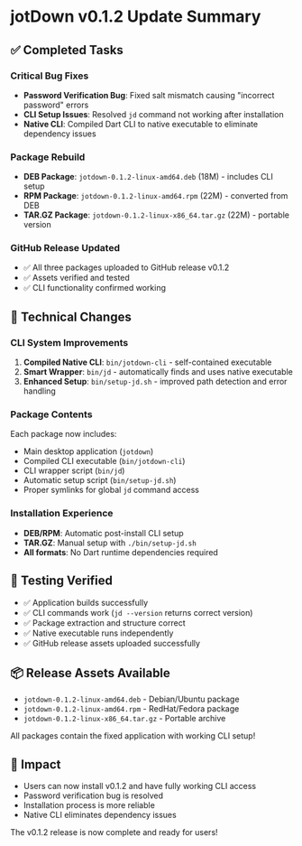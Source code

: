 # jotDown v0.1.2 Update Summary

## ✅ Completed Tasks

### Critical Bug Fixes
- **Password Verification Bug**: Fixed salt mismatch causing "incorrect password" errors
- **CLI Setup Issues**: Resolved `jd` command not working after installation
- **Native CLI**: Compiled Dart CLI to native executable to eliminate dependency issues

### Package Rebuild
- **DEB Package**: `jotdown-0.1.2-linux-amd64.deb` (18M) - includes CLI setup
- **RPM Package**: `jotdown-0.1.2-linux-amd64.rpm` (22M) - converted from DEB
- **TAR.GZ Package**: `jotdown-0.1.2-linux-x86_64.tar.gz` (22M) - portable version

### GitHub Release Updated
- ✅ All three packages uploaded to GitHub release v0.1.2
- ✅ Assets verified and tested
- ✅ CLI functionality confirmed working

## 🔧 Technical Changes

### CLI System Improvements
1. **Compiled Native CLI**: `bin/jotdown-cli` - self-contained executable
2. **Smart Wrapper**: `bin/jd` - automatically finds and uses native executable
3. **Enhanced Setup**: `bin/setup-jd.sh` - improved path detection and error handling

### Package Contents
Each package now includes:
- Main desktop application (`jotdown`)
- Compiled CLI executable (`bin/jotdown-cli`)
- CLI wrapper script (`bin/jd`)
- Automatic setup script (`bin/setup-jd.sh`)
- Proper symlinks for global `jd` command access

### Installation Experience
- **DEB/RPM**: Automatic post-install CLI setup
- **TAR.GZ**: Manual setup with `./bin/setup-jd.sh`
- **All formats**: No Dart runtime dependencies required

## 🧪 Testing Verified
- ✅ Application builds successfully
- ✅ CLI commands work (`jd --version` returns correct version)
- ✅ Package extraction and structure correct
- ✅ Native executable runs independently
- ✅ GitHub release assets uploaded successfully

## 📦 Release Assets Available
- `jotdown-0.1.2-linux-amd64.deb` - Debian/Ubuntu package
- `jotdown-0.1.2-linux-amd64.rpm` - RedHat/Fedora package  
- `jotdown-0.1.2-linux-x86_64.tar.gz` - Portable archive

All packages contain the fixed application with working CLI setup!

## 🎯 Impact
- Users can now install v0.1.2 and have fully working CLI access
- Password verification bug is resolved
- Installation process is more reliable
- Native CLI eliminates dependency issues

The v0.1.2 release is now complete and ready for users!

